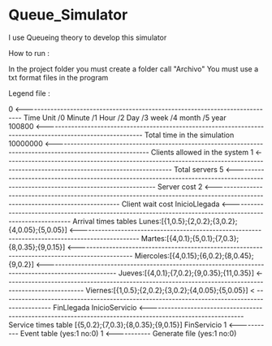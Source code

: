 # Queue_Simulator
I use Queueing theory to develop this simulator

How to run :

In the project folder you must create a folder call "Archivo"
You must use a txt format files in the program

Legend file : 

0        <----------------------------------------------------------------------------- Time Unit /0 Minute /1 Hour /2 Day /3 week /4 month /5 year                                                                                                                                                                                                 
100800   <------------------------------------------------------------------------------------------------------------ Total time in the simulation
10000000 <----------------------------------------------------------------------------------------------------------- Clients allowed in the system
1 	<--------------------------------------------------------------------------------------------------------------------------------- Total servers
5	<------------------------------------------------------------------------------------------------------------------------------------ Server cost
2	<------------------------------------------------------------------------------------------------------------------------------- Client wait cost
InicioLlegada					<----------------------------------------------------------------------------------------------------------- Arrival times tables
Lunes:[{1,0.5};{2,0.2};{3,0.2};{4,0.05};{5,0.05}] <------------------------------------------------------------------------------------------------ 
Martes:[{4,0.1};{5,0.1};{7,0.3};{8,0.35};{9,0.15}] <-----------------------------------------------------------------------------------------------
Miercoles:[{4,0.15};{6,0.2};{8,0.45};{9,0.2}] <----------------------------------------------------------------------------------------------------
Jueves:[{4,0.1};{7,0.2};{9,0.35};{11,0.35}] <------------------------------------------------------------------------------------------------------
Viernes:[{1,0.5};{2,0.2};{3,0.2};{4,0.05};{5,0.05}] < ---------------------------------------------------------------------------------------------
FinLlegada
InicioServicio					<----------------------------------------------------------------------------------------------------------- Service times table
[{5,0.2};{7,0.3};{8,0.35};{9,0.15}]
FinServicio
1       <----------- Event table (yes:1 no:0)
1	<----------- Generate file (yes:1 no:0) 

 


